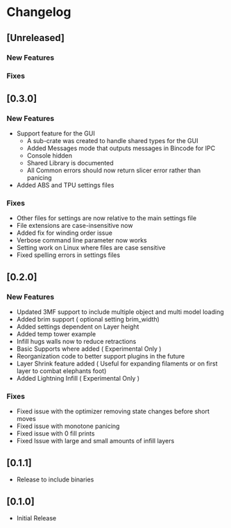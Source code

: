 # Changelog

## [Unreleased]
### New Features
### Fixes


## [0.3.0]
### New Features
- Support feature for the GUI
  - A sub-crate was created to handle shared types for the GUI
  - Added Messages mode that outputs messages in Bincode for IPC
  - Console hidden
  - Shared Library is documented
  - All Common errors should now return slicer error rather than panicing
- Added ABS and TPU settings files

### Fixes
- Other files for settings are now relative to the main settings file
- File extensions are case-insensitive now
- Added fix for winding order issue 
- Verbose command line parameter now works
- Setting work on Linux where files are case sensitive
- Fixed spelling errors in settings files

## [0.2.0]
### New Features
- Updated 3MF support to include multiple object and multi model loading
- Added brim support ( optional setting brim_width)
- Added settings dependent on Layer height
- Added temp tower example
- Infill hugs walls now to reduce retractions
- Basic Supports where added ( Experimental Only )
- Reorganization code to better support plugins in the future
- Layer Shrink feature added ( Useful for expanding filaments or on first layer to combat elephants foot)
- Added Lightning Infill ( Experimental Only )

### Fixes
- Fixed issue with the optimizer removing state changes before short moves
- Fixed issue with monotone panicing
- Fixed issue with 0 fill prints
- Fixed Issue with large and small amounts of infill layers

## [0.1.1]
- Release to include binaries 

## [0.1.0]
- Initial Release